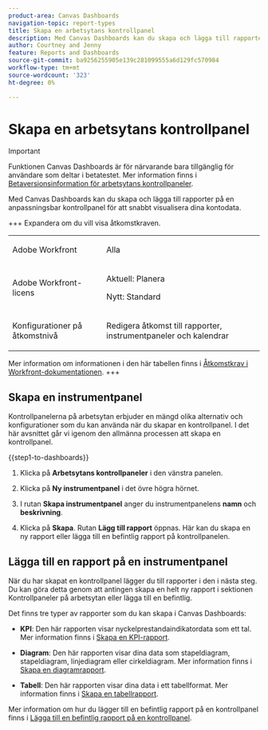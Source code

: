 ```yaml
---
product-area: Canvas Dashboards
navigation-topic: report-types
title: Skapa en arbetsytans kontrollpanel
description: Med Canvas Dashboards kan du skapa och lägga till rapporter på en anpassningsbar kontrollpanel för att snabbt visualisera dina kontodata.
author: Courtney and Jenny
feature: Reports and Dashboards
source-git-commit: ba9256255905e139c281099555a6d129fc570984
workflow-type: tm+mt
source-wordcount: '323'
ht-degree: 0%

---
```


# Skapa en arbetsytans kontrollpanel

>[!IMPORTANT]
>
>Funktionen Canvas Dashboards är för närvarande bara tillgänglig för användare som deltar i betatestet. Mer information finns i [Betaversionsinformation för arbetsytans kontrollpaneler](/help/quicksilver/product-announcements/betas/canvas-dashboards-beta/canvas-dashboards-beta-information.md).

Med Canvas Dashboards kan du skapa och lägga till rapporter på en anpassningsbar kontrollpanel för att snabbt visualisera dina kontodata.

+++ Expandera om du vill visa åtkomstkraven.

<table style="table-layout:auto"> 
<col> 
</col> 
<col> 
</col> 
<tbody> 
<tr> 
   <td role="rowheader"><p>Adobe Workfront</p></td> 
   <td> 
<p>Alla </p> 
   </td> 
<tr> 
 <tr> 
   <td role="rowheader"><p>Adobe Workfront-licens</p></td> 
   <td> 
<p>Aktuell: Planera </p> 
<p>Nytt: Standard</p> 
   </td> 
   </tr> 
  </tr> 
  <tr> 
   <td role="rowheader"><p>Konfigurationer på åtkomstnivå</p></td> 
   <td><p>Redigera åtkomst till rapporter, instrumentpaneler och kalendrar</p>
  </td> 
  </tr>  
</tbody> 
</table>

Mer information om informationen i den här tabellen finns i [Åtkomstkrav i Workfront-dokumentationen](/help/quicksilver/administration-and-setup/add-users/access-levels-and-object-permissions/access-level-requirements-in-documentation.md).
+++

## Skapa en instrumentpanel

Kontrollpanelerna på arbetsytan erbjuder en mängd olika alternativ och konfigurationer som du kan använda när du skapar en kontrollpanel. I det här avsnittet går vi igenom den allmänna processen att skapa en kontrollpanel.

{{step1-to-dashboards}}

1. Klicka på **Arbetsytans kontrollpaneler** i den vänstra panelen.

1. Klicka på **Ny instrumentpanel** i det övre högra hörnet.

1. I rutan **Skapa instrumentpanel** anger du instrumentpanelens **namn** och **beskrivning**.

1. Klicka på **Skapa**. Rutan **Lägg till rapport** öppnas. Här kan du skapa en ny rapport eller lägga till en befintlig rapport på kontrollpanelen.

## Lägga till en rapport på en instrumentpanel

När du har skapat en kontrollpanel lägger du till rapporter i den i nästa steg. Du kan göra detta genom att antingen skapa en helt ny rapport i sektionen Kontrollpaneler på arbetsytan eller lägga till en befintlig.

Det finns tre typer av rapporter som du kan skapa i Canvas Dashboards:

* **KPI**: Den här rapporten visar nyckelprestandaindikatordata som ett tal.
Mer information finns i [Skapa en KPI-rapport](/help/quicksilver/reports-and-dashboards/canvas-dashboards/add-reports/build-kpi-report.md).

* **Diagram**: Den här rapporten visar dina data som stapeldiagram, stapeldiagram, linjediagram eller cirkeldiagram.
Mer information finns i [Skapa en diagramrapport](/help/quicksilver/reports-and-dashboards/canvas-dashboards/add-reports/build-chart-report.md).

* **Tabell**: Den här rapporten visar dina data i ett tabellformat.
Mer information finns i [Skapa en tabellrapport](/help/quicksilver/reports-and-dashboards/canvas-dashboards/add-reports/build-table-report.md).

Mer information om hur du lägger till en befintlig rapport på en kontrollpanel finns i [Lägga till en befintlig rapport på en kontrollpanel](/help/quicksilver/reports-and-dashboards/canvas-dashboards/add-reports/add-existing-report.md).